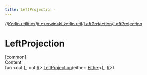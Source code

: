 ```yaml
---
title: LeftProjection -
---
```

//[Kotlin utilities](../../index.html)/[it.czerwinski.kotlin.util](../index.html)/[LeftProjection](index.html)/[LeftProjection](-left-projection.html)



# LeftProjection  
[common]  
Content  
fun <out [L](index.html), out [R](index.html)> [LeftProjection](-left-projection.html)(either: [Either](../-either/index.html)<[L](index.html), [R](index.html)>)  



